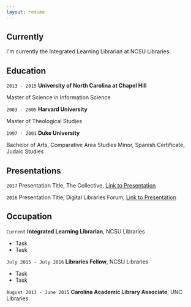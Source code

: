 ```yaml
---
layout: resume
---
```


## Currently
I'm currently the Integrated Learning Librarian at NCSU Libraries.

## Education
`2013 - 2015`
__University of North Carolina at Chapel Hill__

Master of Science in Information Science

`2003 - 2005`
__Harvard University__

Master of Theological Studies

`1997 - 2001`
__Duke University__

Bachelor of Arts, Comparative Area Studies
Minor, Spanish
Certificate, Judaic Studies


## Presentations
`2017`
Presentation Title, The Collective, <a href="http://MyWebsite.tld/presentation1">Link to Presentation</a>

`2016`
Presentation Title, Digital Libraries Forum, <a href="http://MyWebsite.tld/presentation1">Link to Presentation</a>


## Occupation

`Current`
__Integrated Learning Librarian__, NCSU Libraries

- Task
- Task

`July 2015 - July 2016`
__Libraries Fellow__, NCSU Libraries

- Task
- Task

`August 2013 - June 2015`
__Carolina Academic Library Associate__, UNC Libraries


<!-- ### Footer

Last updated: May 2013 -->

